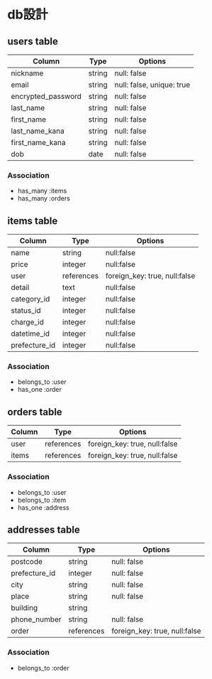 # db設計

##  users table

| Column             | Type         | Options                    |
|--------------------|--------------|----------------------------|
| nickname	         | string	      | null: false                |
| email              | string	      | null: false, unique: true  |
| encrypted_password | string	      | null: false                |
| last_name	         | string	      | null: false                |
| first_name	       | string	      | null: false                |
| last_name_kana	   | string	      | null: false                |
| first_name_kana	   | string      	| null: false                |
| dob                | date	        | null: false                |

### Association

* has_many :items
* has_many :orders

##  items table

| Column          | Type          | Options                       |
|-----------------|---------------|-------------------------------|
| name            | string        | null:false                    |
| price           | integer       | null:false                    |
| user            | references    | foreign_key: true, null:false |
| detail          | text          | null:false                    |
| category_id     | integer       | null:false                    |
| status_id       | integer       | null:false                    |
| charge_id       | integer       | null:false                    |
| datetime_id     | integer       | null:false                    |
| prefecture_id   | integer       | null:false                    |


### Association

* belongs_to :user
* has_one :order

##  orders table

| Column          | Type          | Options                       |
|-----------------|---------------|-------------------------------|
| user            | references    | foreign_key: true, null:false |
| items           | references    | foreign_key: true, null:false |

### Association

* belongs_to :user
* belongs_to :item
* has_one :address


##  addresses table

| Column          | Type          | Options                       |
|-----------------|---------------|-------------------------------|
| postcode        | string        | null: false                   |
| prefecture_id   | integer       | null: false                   |
| city            | string        | null: false                   |
| place           | string        | null: false                   |
| building        | string        | |
| phone_number    | string        | null: false                   |
| order           | references    | foreign_key: true, null:false |


### Association

* belongs_to :order
